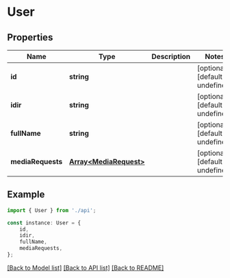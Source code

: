 # User


## Properties

Name | Type | Description | Notes
------------ | ------------- | ------------- | -------------
**id** | **string** |  | [optional] [default to undefined]
**idir** | **string** |  | [optional] [default to undefined]
**fullName** | **string** |  | [optional] [default to undefined]
**mediaRequests** | [**Array&lt;MediaRequest&gt;**](MediaRequest.md) |  | [optional] [default to undefined]

## Example

```typescript
import { User } from './api';

const instance: User = {
    id,
    idir,
    fullName,
    mediaRequests,
};
```

[[Back to Model list]](../README.md#documentation-for-models) [[Back to API list]](../README.md#documentation-for-api-endpoints) [[Back to README]](../README.md)
